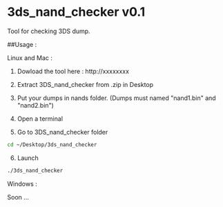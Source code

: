 # 3ds_nand_checker v0.1

Tool for checking 3DS dump.

##Usage :

Linux and Mac :

1) Dowload the tool here : http://xxxxxxxx

2) Extract 3DS_nand_checker from .zip in Desktop

3) Put your dumps in nands folder. (Dumps must named "nand1.bin" and "nand2.bin")

4) Open a terminal

5) Go to 3DS_nand_checker folder

```bash
cd ~/Desktop/3ds_nand_checker
```
6) Launch
```bash
./3ds_nand_checker
```

Windows :

Soon ...
